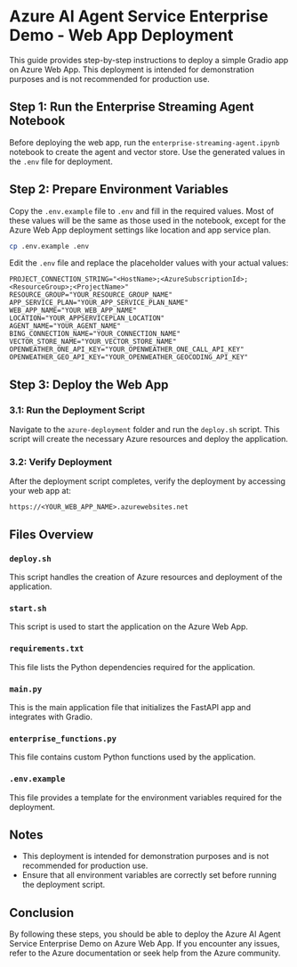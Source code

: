 # Azure AI Agent Service Enterprise Demo - Web App Deployment

This guide provides step-by-step instructions to deploy a simple Gradio app on Azure Web App. This deployment is intended for demonstration purposes and is not recommended for production use.

## Step 1: Run the Enterprise Streaming Agent Notebook

Before deploying the web app, run the `enterprise-streaming-agent.ipynb` notebook to create the agent and vector store. Use the generated values in the `.env` file for deployment.

## Step 2: Prepare Environment Variables

Copy the `.env.example` file to `.env` and fill in the required values. Most of these values will be the same as those used in the notebook, except for the Azure Web App deployment settings like location and app service plan.

```bash
cp .env.example .env
```

Edit the `.env` file and replace the placeholder values with your actual values:

```env
PROJECT_CONNECTION_STRING="<HostName>;<AzureSubscriptionId>;<ResourceGroup>;<ProjectName>"
RESOURCE_GROUP="YOUR_RESOURCE_GROUP_NAME"
APP_SERVICE_PLAN="YOUR_APP_SERVICE_PLAN_NAME"
WEB_APP_NAME="YOUR_WEB_APP_NAME"
LOCATION="YOUR_APPSERVICEPLAN_LOCATION"
AGENT_NAME="YOUR_AGENT_NAME"
BING_CONNECTION_NAME="YOUR_CONNECTION_NAME"
VECTOR_STORE_NAME="YOUR_VECTOR_STORE_NAME"
OPENWEATHER_ONE_API_KEY="YOUR_OPENWEATHER_ONE_CALL_API_KEY"
OPENWEATHER_GEO_API_KEY="YOUR_OPENWEATHER_GEOCODING_API_KEY"
```

## Step 3: Deploy the Web App

### 3.1: Run the Deployment Script

Navigate to the `azure-deployment` folder and run the `deploy.sh` script. This script will create the necessary Azure resources and deploy the application.

### 3.2: Verify Deployment

After the deployment script completes, verify the deployment by accessing your web app at:

```
https://<YOUR_WEB_APP_NAME>.azurewebsites.net
```

## Files Overview

### `deploy.sh`

This script handles the creation of Azure resources and deployment of the application.

### `start.sh`

This script is used to start the application on the Azure Web App.

### `requirements.txt`

This file lists the Python dependencies required for the application.

### `main.py`

This is the main application file that initializes the FastAPI app and integrates with Gradio.

### `enterprise_functions.py`

This file contains custom Python functions used by the application.

### `.env.example`

This file provides a template for the environment variables required for the deployment.

## Notes

- This deployment is intended for demonstration purposes and is not recommended for production use.
- Ensure that all environment variables are correctly set before running the deployment script.

## Conclusion

By following these steps, you should be able to deploy the Azure AI Agent Service Enterprise Demo on Azure Web App. If you encounter any issues, refer to the Azure documentation or seek help from the Azure community.
